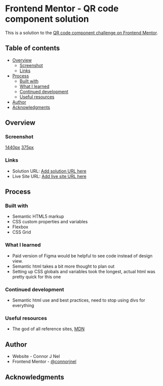 # Frontend Mentor - QR code component solution

This is a solution to the [QR code component challenge on Frontend Mentor](https://www.frontendmentor.io/challenges/qr-code-component-iux_sIO_H).

## Table of contents

- [Overview](#overview)
  - [Screenshot](#screenshot)
  - [Links](#links)
- [Process](#process)
  - [Built with](#built-with)
  - [What I learned](#what-i-learned)
  - [Continued development](#continued-development)
  - [Useful resources](#useful-resources)
- [Author](#author)
- [Acknowledgments](#acknowledgments)

## Overview

### Screenshot

[1440px](./screenshots/screenshot-1440px.png)
[375px](./screenshots/screenshot-375px.png)

### Links

- Solution URL: [Add solution URL here](https://your-solution-url.com)
- Live Site URL: [Add live site URL here](https://your-live-site-url.com)

## Process

### Built with

- Semantic HTML5 markup
- CSS custom properties and variables
- Flexbox
- CSS Grid

### What I learned

- Paid version of Figma would be helpful to see code instead of design view.
- Semantic html takes a bit more thought to plan out
- Setting up CSS globals and variables took the longest, actual html was pretty quick for this one

### Continued development

- Semantic html use and best practices, need to stop using divs for everything

### Useful resources

- The god of all reference sites, [MDN](https://developer.mozilla.org/en-US/)

## Author

- Website - Connor J Nel
- Frontend Mentor - [@connorjnel](https://www.frontendmentor.io/profile/connorjnel)

## Acknowledgments
